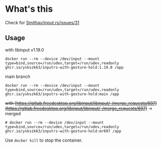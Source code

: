 # What's this

Check for [Smithay/input.rs/issues/31](https://github.com/Smithay/input.rs/issues/31)

## Usage

with libinput v1.19.0

```
docker run --rm --device /dev/input --mount type=bind,source=/run/udev,target=/run/udev,readonly ghcr.io/yskszk63/inputrs-with-gesture-hold:1.19.0 /app
```

main branch

```
docker run --rm --device /dev/input --mount type=bind,source=/run/udev,target=/run/udev,readonly ghcr.io/yskszk63/inputrs-with-gesture-hold:main /app
```

~~with [https://gitlab.freedesktop.org/libinput/libinput/-/merge_requests/697](https://gitlab.freedesktop.org/libinput/libinput/-/merge_requests/697)~~
-> merged

```
# docker run --rm --device /dev/input --mount type=bind,source=/run/udev,target=/run/udev,readonly ghcr.io/yskszk63/inputrs-with-gesture-hold:mr697 /app
```

Use `docker kill` to stop the container.
